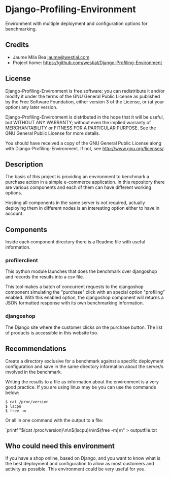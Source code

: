 Django-Profiling-Environment
============================

Environment with multiple deployment and configuration options for benchmarking.


Credits
-------

* Jaume Mila Bea <jaume@westial.com>
* Project home: https://github.com/westial/Django-Profiling-Environment


License
-------

Django-Profiling-Environment is free software: you can redistribute it and/or modify it under 
the terms of the GNU General Public License as published by the Free Software 
Foundation, either version 3 of the License, or (at your option) any later 
version.

Django-Profiling-Environment is distributed in the hope that it will be useful, but WITHOUT
ANY WARRANTY; without even the implied warranty of MERCHANTABILITY or FITNESS 
FOR A PARTICULAR PURPOSE. See the GNU General Public License for more details.

You should have received a copy of the GNU General Public License along with 
Django-Profiling-Environment. If not, see http://www.gnu.org/licenses/.


Description
-----------

The basis of this project is providing an environment to benchmark a purchase
action in a simple e-commerce application. In this repository there are various
components and each of them can have different working options.

Hosting all components in the same server is not required, actually 
deploying them in different nodes is an interesting option either to have in 
account.


Components
----------

Inside each component directory there is a Readme file with useful information.


### profilerclient

This python module launches that does the benchmark over djangoshop and records
the results into a csv file.

This tool makes a batch of concurrent requests to the djangoshop component 
simulating the "purchase" click with an special option "profiling" enabled.
With this enabled option, the djangoshop component will returns a JSON formatted
response with its own benchmarking information.


### djangoshop

The Django site where the customer clicks on the purchase button. The list of
products is accessible in this website too.


Recommendations
---------------

Create a directory exclusive for a benchmark against a specific deployment 
configuration and save in the same directory information about the server/s 
involved in the benchmark.

Writing the results to a file as information about the environment is a very
good practice. If you are using linux may be you can use the commands below:

```
$ cat /proc/version
$ lscpu
$ free -m
```

Or all in one command with the output to a file:

`printf "$(cat /proc/version)\n\n$(lscpu)\n\n$(free -m)\n" > outputfile.txt


Who could need this environment
-------------------------------

If you have a shop online, based on Django, and you want to know what is the 
best deployment and configuration to allow as most customers and activity as 
possible. This environment could be very useful for you.


